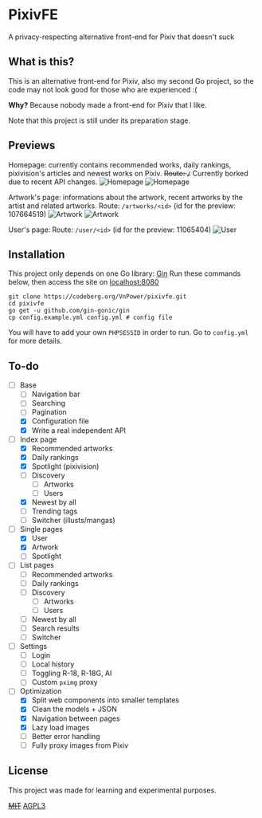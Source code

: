 # PixivFE

A privacy-respecting alternative front-end for Pixiv that doesn't suck

## What is this?

This is an alternative front-end for Pixiv, also my second Go project, so the code may not look good for those who are experienced :(

**Why?** Because nobody made a front-end for Pixiv that I like.

Note that this project is still under its preparation stage.

## Previews

Homepage: currently contains recommended works, daily rankings, pixivision's articles and newest works on Pixiv. ~~Route: `/`~~ Currently borked due to recent API changes.
![Homepage](https://files.catbox.moe/053fzh.png)
![Homepage](https://files.catbox.moe/m64h7s.png)

Artwork's page: informations about the artwork, recent artworks by the artist and related artworks. Route: `/artworks/<id>` (id for the preview: 107664519)
![Artwork](https://files.catbox.moe/x3k85p.png)
![Artwork](https://files.catbox.moe/ocy4fq.png)

User's page: Route: `/user/<id>` (id for the preview: 11065404)
![User](https://files.catbox.moe/f055gn.png)

## Installation

This project only depends on one Go library: [Gin](https://github.com/gin-gonic/gin)
Run these commands below, then access the site on [localhost:8080](https://localhost:8080)

```
git clone https://codeberg.org/VnPower/pixivfe.git
cd pixivfe
go get -u github.com/gin-gonic/gin
cp config.example.yml config.yml # config file
```

You will have to add your own `PHPSESSID` in order to run. Go to `config.yml` for more details.

## To-do

- [ ] Base
  - [ ] Navigation bar
  - [ ] Searching
  - [ ] Pagination
  - [x] Configuration file
  - [x] Write a real independent API
- [ ] Index page
  - [x] Recommended artworks
  - [x] Daily rankings
  - [x] Spotlight (pixivision)
  - [ ] Discovery
    - [ ] Artworks
    - [ ] Users
  - [x] Newest by all
  - [ ] Trending tags
  - [ ] Switcher (illusts/mangas)
- [ ] Single pages
  - [x] User
  - [x] Artwork
  - [ ] Spotlight
- [ ] List pages
  - [ ] Recommended artworks
  - [ ] Daily rankings
  - [ ] Discovery
    - [ ] Artworks
    - [ ] Users
  - [ ] Newest by all
  - [ ] Search results
  - [ ] Switcher
- [ ] Settings
  - [ ] Login
  - [ ] Local history
  - [ ] Toggling R-18, R-18G, AI
  - [ ] Custom `pximg` proxy
- [ ] Optimization
  - [x] Split web components into smaller templates
  - [x] Clean the models + JSON
  - [x] Navigation between pages
  - [x] Lazy load images
  - [ ] Better error handling
  - [ ] Fully proxy images from Pixiv

## License

This project was made for learning and experimental purposes.

[~~MIT~~](https://mit-license.org/) [AGPL3](https://www.gnu.org/licenses/agpl-3.0.txt)
